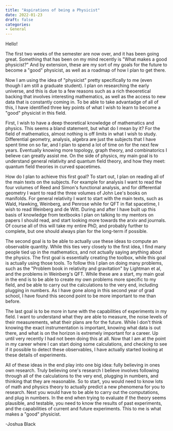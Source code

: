 ```yaml
---
title: "Aspirations of being a Physicist"
date: 2022-01-23
draft: false
categories:
- General
---
```


Hello! 

The first two weeks of the semester are now over, and it has been going great. Something that has been on my mind recently is "What makes a good physicist?" And by extension, these are my sort of my goals for the future to become a "good" physicist, as well as a roadmap of how I plan to get there.

Now I am using the idea of "physicist" pretty specifically to me (even though I am still a graduate student). I plan on researching the early universe, and this is due to a few reasons such as a rich theoeretical backing that involves interesting mathematics, as well as the access to new data that is constantly coming in. To be able to take advantadge of all of this, I have identified three key points of what I wish to learn to become a "good" physicist in this field.

First, I wish to have a deep theoretical knowledge of mathematics and physics. This seems a bland statement, but what do I mean by it? For the field of mathematics, almost nothing is off limits in what I wish to study. Differential geometry, analysis, algebra are just the subjects that I have spent time on so far, and I plan to spend a lot of time on for the next few years. Eventually knowing more topology, graph theory, and combinatorics I believe can greatly assist me. On the side of physics, my main goal is to understand general relativity and quantum field theory, and how they meet: quantum field theories in curved spacetimes. 

How do I plan to achieve this first goal? To start out, I plan on reading all of the main texts on the subjects. For example for analysis I want to read the four volumes of Reed and Simon's functional analysis, and for differential geometry I want to read the three volumes of John Lee's books on manifolds. For general relativity I want to start with the main texts, such as Wald, Hawking, Weinberg, and Penrose while for QFT in flat spacetime, I wish to read Weinberg and de Witt. During and after I have built up this basis of knowledge from textbooks I plan on talking to my mentors on papers I should read, and start looking more towards the arxiv and journals. Of course all of this will take my entire PhD, and probably further to complete, but one should always plan for the long-term if possible.

The second goal is to be able to actually use these ideas to compute an observable quantity. While this ties very closely to the first idea, I find many people tied up in the mathematics, and not actually saying anything about the physics. The first goal is essentially creating the toolbox, while this goal is actually using those tools. To follow this I plan on doing many problems, such as the "Problem book in relativity and gravitation" by Lightman et al, and the problems in Weinberg's QFT. While these are a start, my main goal in the end is to be able to create my own problems more specific to my field, and be able to carry out the calculations to the very end, including plugging in numbers. As I have gone along in this second year of grad school, I have found this second point to be more important to me than before. 

The last goal is to be more in tune with the capabilities of experiments in my field. I want to understand what they are able to measure, the noise levels of their measurements, what their plans are for the future. While I don't think knowing the exact instrumentation is important, knowing what data is out there, and what is on the horizon is extremely important for a career. Up until very recently I had not been doing this at all. Now that I am at the point in my career where I can start doing some calculations, and checking to see if it possible to detect these observables, I have actually started looking at these details of experiments. 

All of these ideas in the end play into one big idea: fully believing in ones own research. Truly believing one's research I believe involves following through all of the calculations to the very end, plugging in numbers, and thinking that they are reasonable. So to start, you would need to know lots of math and physics theory to actually predict a new phenomena for you to research. Next you would have to be able to carry out the computations, and plug in numbers. In the end when trying to evaluate if the theory seems plausible, and testable, you need to know the results of past experiments, and the capabilities of current and future experiments. This to me is what makes a "good" physicist.

-Joshua Black